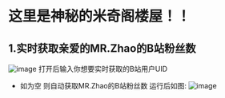 # 这里是神秘的米奇阁楼屋！！
## 1.实时获取亲爱的MR.Zhao的B站粉丝数
![image](https://github.com/user-attachments/assets/87c86298-0d7f-4f29-8c8b-c9ed56dddff5)
打开后输入你想要实时获取的B站用户UID
- 如为空 则自动获取MR.Zhao的B站粉丝数
运行后如图:
![image](https://github.com/user-attachments/assets/b0f004ac-bd43-4456-b611-b498d29bb806)

